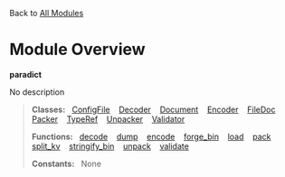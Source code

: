 Back to [All Modules](https://github.com/pyrustic/paradict/blob/master/docs/modules/README.md#readme)

# Module Overview

**paradict**
 
No description

> **Classes:** &nbsp; [ConfigFile](https://github.com/pyrustic/paradict/blob/master/docs/modules/content/paradict/content/classes/ConfigFile.md#class-configfile) &nbsp;&nbsp; [Decoder](https://github.com/pyrustic/paradict/blob/master/docs/modules/content/paradict/content/classes/Decoder.md#class-decoder) &nbsp;&nbsp; [Document](https://github.com/pyrustic/paradict/blob/master/docs/modules/content/paradict/content/classes/Document.md#class-document) &nbsp;&nbsp; [Encoder](https://github.com/pyrustic/paradict/blob/master/docs/modules/content/paradict/content/classes/Encoder.md#class-encoder) &nbsp;&nbsp; [FileDoc](https://github.com/pyrustic/paradict/blob/master/docs/modules/content/paradict/content/classes/FileDoc.md#class-filedoc) &nbsp;&nbsp; [Packer](https://github.com/pyrustic/paradict/blob/master/docs/modules/content/paradict/content/classes/Packer.md#class-packer) &nbsp;&nbsp; [TypeRef](https://github.com/pyrustic/paradict/blob/master/docs/modules/content/paradict/content/classes/TypeRef.md#class-typeref) &nbsp;&nbsp; [Unpacker](https://github.com/pyrustic/paradict/blob/master/docs/modules/content/paradict/content/classes/Unpacker.md#class-unpacker) &nbsp;&nbsp; [Validator](https://github.com/pyrustic/paradict/blob/master/docs/modules/content/paradict/content/classes/Validator.md#class-validator)
>
> **Functions:** &nbsp; [decode](https://github.com/pyrustic/paradict/blob/master/docs/modules/content/paradict/content/functions.md#decode) &nbsp;&nbsp; [dump](https://github.com/pyrustic/paradict/blob/master/docs/modules/content/paradict/content/functions.md#dump) &nbsp;&nbsp; [encode](https://github.com/pyrustic/paradict/blob/master/docs/modules/content/paradict/content/functions.md#encode) &nbsp;&nbsp; [forge\_bin](https://github.com/pyrustic/paradict/blob/master/docs/modules/content/paradict/content/functions.md#forge_bin) &nbsp;&nbsp; [load](https://github.com/pyrustic/paradict/blob/master/docs/modules/content/paradict/content/functions.md#load) &nbsp;&nbsp; [pack](https://github.com/pyrustic/paradict/blob/master/docs/modules/content/paradict/content/functions.md#pack) &nbsp;&nbsp; [split\_kv](https://github.com/pyrustic/paradict/blob/master/docs/modules/content/paradict/content/functions.md#split_kv) &nbsp;&nbsp; [stringify\_bin](https://github.com/pyrustic/paradict/blob/master/docs/modules/content/paradict/content/functions.md#stringify_bin) &nbsp;&nbsp; [unpack](https://github.com/pyrustic/paradict/blob/master/docs/modules/content/paradict/content/functions.md#unpack) &nbsp;&nbsp; [validate](https://github.com/pyrustic/paradict/blob/master/docs/modules/content/paradict/content/functions.md#validate)
>
> **Constants:** &nbsp; None
